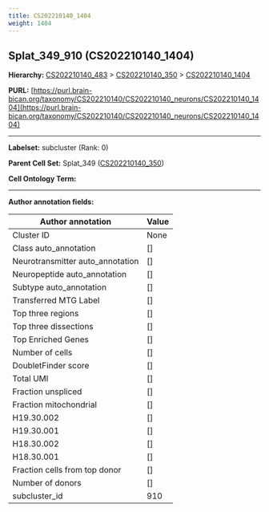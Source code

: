 ```yaml
---
title: CS202210140_1404
weight: 1404
---
```

## Splat_349_910 (CS202210140_1404)
<b>Hierarchy: </b>
[CS202210140_483](../CS202210140_483) >
[CS202210140_350](../CS202210140_350) >
[CS202210140_1404](../CS202210140_1404)

**PURL:** [https://purl.brain-bican.org/taxonomy/CS202210140/CS202210140_neurons/CS202210140_1404](https://purl.brain-bican.org/taxonomy/CS202210140/CS202210140_neurons/CS202210140_1404)

---


**Labelset:** subcluster (Rank: 0)

**Parent Cell Set:** Splat_349 ([CS202210140_350](../CS202210140_350))



**Cell Ontology Term:** 

[MARKER GENES.]: #


---

[TRANSFERRED ANNOTATIONS.]: #


[AUTHOR ANNOTATION FIELDS.]: #


**Author annotation fields:**

| Author annotation | Value |
|-------------------|-------|
|Cluster ID|None|
|Class auto_annotation|[]|
|Neurotransmitter auto_annotation|[]|
|Neuropeptide auto_annotation|[]|
|Subtype auto_annotation|[]|
|Transferred MTG Label|[]|
|Top three regions|[]|
|Top three dissections|[]|
|Top Enriched Genes|[]|
|Number of cells|[]|
|DoubletFinder score|[]|
|Total UMI|[]|
|Fraction unspliced|[]|
|Fraction mitochondrial|[]|
|H19.30.002|[]|
|H19.30.001|[]|
|H18.30.002|[]|
|H18.30.001|[]|
|Fraction cells from top donor|[]|
|Number of donors|[]|
|subcluster_id|910|
